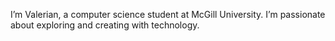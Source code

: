 I’m Valerian, a computer science student at McGill University. I’m passionate about exploring and creating with technology.